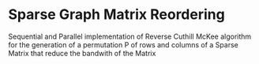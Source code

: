 # Sparse Graph Matrix Reordering
Sequential and Parallel implementation of Reverse Cuthill McKee algorithm for the generation 
of a permutation P of rows and columns of a Sparse Matrix that reduce the bandwith of the Matrix
